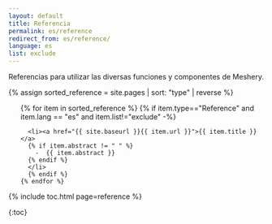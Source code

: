 ```yaml
---
layout: default
title: Referencia
permalink: es/reference
redirect_from: es/reference/
language: es
list: exclude
---
```


Referencias para utilizar las diversas funciones y componentes de Meshery.

{% assign sorted_reference = site.pages | sort: "type" | reverse %}

<ul>
    {% for item in sorted_reference %}
    {% if item.type=="Reference" and item.lang == "es" and item.list!="exclude" -%}

      <li><a href="{{ site.baseurl }}{{ item.url }}">{{ item.title }}</a>
      {% if item.abstract != " " %}
        -  {{ item.abstract }}
      {% endif %}
      </li>
      {% endif %}
    {% endfor %}
</ul>

{% include toc.html page=reference %}

{:toc}
